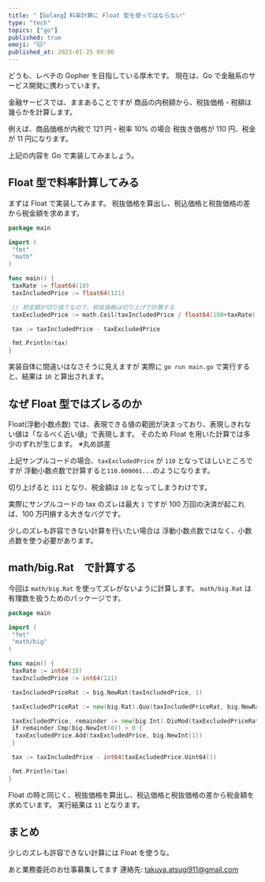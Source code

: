 ```yaml
---
title: "【Golang】料率計算に Float 型を使ってはならない"
type: "tech"
topics: ["go"]
published: true
emoji: "🐱"
published_at: 2023-01-25 09:00
---
```


どうも、レベチの Gopher を目指している厚木です。
現在は、Go で金融系のサービス開発に携わっています。

金融サービスでは、ままあることですが
商品の内税額から、税抜価格・税額は幾らかを計算します。

例えば、商品価格が内税で 121 円・税率 10% の場合
税抜き価格が 110 円、税金が 11 円になります。

上記の内容を Go で実装してみましょう。

## Float 型で料率計算してみる

まずは Float で実装してみます。
税抜価格を算出し、税込価格と税抜価格の差から税金額を求めます。

```go
package main

import (
 "fmt"
 "math"
)

func main() {
 taxRate := float64(10)
 taxIncludedPrice := float64(121)

 // 税金額が切り捨てなので、税抜価格は切り上げで計算する
 taxExcludedPrice := math.Ceil(taxIncludedPrice / float64(100+taxRate) * 100)

 tax := taxIncludedPrice - taxExcludedPrice

 fmt.Println(tax)
}
```

実装自体に間違いはなさそうに見えますが
実際に `go run main.go` で実行すると、結果は `10` と算出されます。

## なぜ Float 型ではズレるのか

Float(浮動小数点数) では、表現できる値の範囲が決まっており、表現しきれない値は「なるべく近い値」で表現します。
そのため Float を用いた計算では多少のずれが生じます。
※丸め誤差

上記サンプルコードの場合、`taxExcludedPrice` が `110` となってほしいところですが
浮動小数点数で計算すると`110.000001...`のようになります。

切り上げると `111` となり、税金額は `10` となってしまうわけです。

実際にサンプルコードの tax のズレは最大 `1` ですが
100 万回の決済が起これば、100 万円損する大きなバグです。

少しのズレも許容できない計算を行いたい場合は
浮動小数点数ではなく、小数点数を使う必要があります。

## math/big.Rat　で計算する

今回は `math/big.Rat` を使ってズレがないように計算します。
`math/big.Rat` は有理数を扱うためのパッケージです。

```go
package main

import (
 "fmt"
 "math/big"
)

func main() {
 taxRate := int64(10)
 taxIncludedPrice := int64(121)

 taxIncludedPriceRat := big.NewRat(taxIncludedPrice, 1)

 taxExcludedPriceRat := new(big.Rat).Quo(taxIncludedPriceRat, big.NewRat(100+taxRate, 100))

 taxExcludedPrice, remainder := new(big.Int).DivMod(taxExcludedPriceRat.Num(), taxExcludedPriceRat.Denom(), new(big.Int))
 if remainder.Cmp(big.NewInt(0)) > 0 {
  taxExcludedPrice.Add(taxExcludedPrice, big.NewInt(1))
 }

 tax := taxIncludedPrice - int64(taxExcludedPrice.Uint64())

 fmt.Println(tax)
}
```

Float の時と同じく、税抜価格を算出し、税込価格と税抜価格の差から税金額を求めています。
実行結果は `11` となります。

## まとめ

少しのズレも許容できない計算には Float を使うな。

あと業務委託のお仕事募集してます
連絡先: takuya.atsugi911@gmail.com
